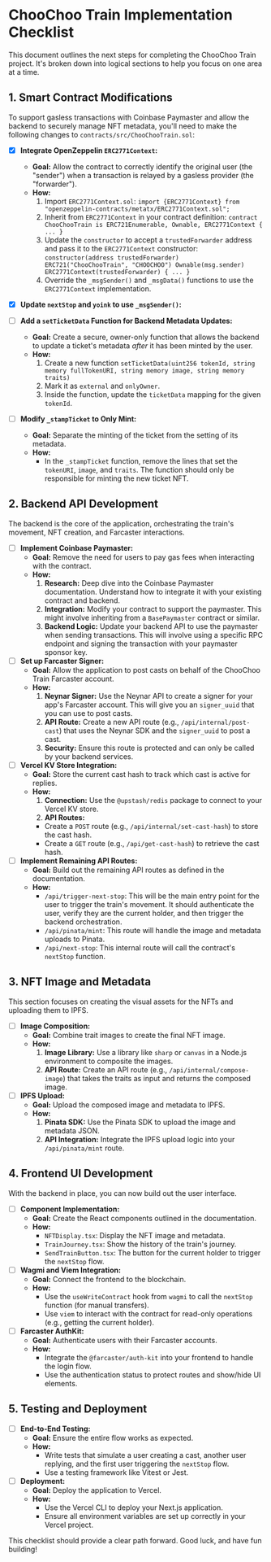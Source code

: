 # ChooChoo Train Implementation Checklist

This document outlines the next steps for completing the ChooChoo Train project. It's broken down into logical sections to help you focus on one area at a time.

## 1. Smart Contract Modifications

To support gasless transactions with Coinbase Paymaster and allow the backend to securely manage NFT metadata, you'll need to make the following changes to `contracts/src/ChooChooTrain.sol`:

- [x] **Integrate OpenZeppelin `ERC2771Context`:**

  - **Goal:** Allow the contract to correctly identify the original user (the "sender") when a transaction is relayed by a gasless provider (the "forwarder").
  - **How:**
    1. Import `ERC2771Context.sol`: `import {ERC2771Context} from "openzeppelin-contracts/metatx/ERC2771Context.sol";`
    2. Inherit from `ERC2771Context` in your contract definition: `contract ChooChooTrain is ERC721Enumerable, Ownable, ERC2771Context { ... }`
    3. Update the `constructor` to accept a `trustedForwarder` address and pass it to the `ERC2771Context` constructor: `constructor(address trustedForwarder) ERC721("ChooChooTrain", "CHOOCHOO") Ownable(msg.sender) ERC2771Context(trustedForwarder) { ... }`
    4. Override the `_msgSender()` and `_msgData()` functions to use the `ERC2771Context` implementation.

- [x] **Update `nextStop` and `yoink` to use `_msgSender()`:**

- [ ] **Add a `setTicketData` Function for Backend Metadata Updates:**

  - **Goal:** Create a secure, owner-only function that allows the backend to update a ticket's metadata _after_ it has been minted by the user.
  - **How:**
    1. Create a new function `setTicketData(uint256 tokenId, string memory fullTokenURI, string memory image, string memory traits)`
    2. Mark it as `external` and `onlyOwner`.
    3. Inside the function, update the `ticketData` mapping for the given `tokenId`.

- [ ] **Modify `_stampTicket` to Only Mint:**
  - **Goal:** Separate the minting of the ticket from the setting of its metadata.
  - **How:**
    - In the `_stampTicket` function, remove the lines that set the `tokenURI`, `image`, and `traits`. The function should only be responsible for minting the new ticket NFT.

## 2. Backend API Development

The backend is the core of the application, orchestrating the train's movement, NFT creation, and Farcaster interactions.

- [ ] **Implement Coinbase Paymaster:**
  - **Goal:** Remove the need for users to pay gas fees when interacting with the contract.
  - **How:**
    1. **Research:** Deep dive into the Coinbase Paymaster documentation. Understand how to integrate it with your existing contract and backend.
    2. **Integration:** Modify your contract to support the paymaster. This might involve inheriting from a `BasePaymaster` contract or similar.
    3. **Backend Logic:** Update your backend API to use the paymaster when sending transactions. This will involve using a specific RPC endpoint and signing the transaction with your paymaster sponsor key.
- [ ] **Set up Farcaster Signer:**
  - **Goal:** Allow the application to post casts on behalf of the ChooChoo Train Farcaster account.
  - **How:**
    1. **Neynar Signer:** Use the Neynar API to create a signer for your app's Farcaster account. This will give you an `signer_uuid` that you can use to post casts.
    2. **API Route:** Create a new API route (e.g., `/api/internal/post-cast`) that uses the Neynar SDK and the `signer_uuid` to post a cast.
    3. **Security:** Ensure this route is protected and can only be called by your backend services.
- [ ] **Vercel KV Store Integration:**
  - **Goal:** Store the current cast hash to track which cast is active for replies.
  - **How:**
    1. **Connection:** Use the `@upstash/redis` package to connect to your Vercel KV store.
    2. **API Routes:**
    - Create a `POST` route (e.g., `/api/internal/set-cast-hash`) to store the cast hash.
    - Create a `GET` route (e.g., `/api/get-cast-hash`) to retrieve the cast hash.
- [ ] **Implement Remaining API Routes:**
  - **Goal:** Build out the remaining API routes as defined in the documentation.
  - **How:**
    - `/api/trigger-next-stop`: This will be the main entry point for the user to trigger the train's movement. It should authenticate the user, verify they are the current holder, and then trigger the backend orchestration.
    - `/api/pinata/mint`: This route will handle the image and metadata uploads to Pinata.
    - `/api/next-stop`: This internal route will call the contract's `nextStop` function.

## 3. NFT Image and Metadata

This section focuses on creating the visual assets for the NFTs and uploading them to IPFS.

- [ ] **Image Composition:**
  - **Goal:** Combine trait images to create the final NFT image.
  - **How:**
    1. **Image Library:** Use a library like `sharp` or `canvas` in a Node.js environment to composite the images.
    2. **API Route:** Create an API route (e.g., `/api/internal/compose-image`) that takes the traits as input and returns the composed image.
- [ ] **IPFS Upload:**
  - **Goal:** Upload the composed image and metadata to IPFS.
  - **How:**
    1. **Pinata SDK:** Use the Pinata SDK to upload the image and metadata JSON.
    2. **API Integration:** Integrate the IPFS upload logic into your `/api/pinata/mint` route.

## 4. Frontend UI Development

With the backend in place, you can now build out the user interface.

- [ ] **Component Implementation:**
  - **Goal:** Create the React components outlined in the documentation.
  - **How:**
    - `NFTDisplay.tsx`: Display the NFT image and metadata.
    - `TrainJourney.tsx`: Show the history of the train's journey.
    - `SendTrainButton.tsx`: The button for the current holder to trigger the `nextStop` flow.
- [ ] **Wagmi and Viem Integration:**
  - **Goal:** Connect the frontend to the blockchain.
  - **How:**
    - Use the `useWriteContract` hook from `wagmi` to call the `nextStop` function (for manual transfers).
    - Use `viem` to interact with the contract for read-only operations (e.g., getting the current holder).
- [ ] **Farcaster AuthKit:**
  - **Goal:** Authenticate users with their Farcaster accounts.
  - **How:**
    - Integrate the `@farcaster/auth-kit` into your frontend to handle the login flow.
    - Use the authentication status to protect routes and show/hide UI elements.

## 5. Testing and Deployment

- [ ] **End-to-End Testing:**
  - **Goal:** Ensure the entire flow works as expected.
  - **How:**
    - Write tests that simulate a user creating a cast, another user replying, and the first user triggering the `nextStop` flow.
    - Use a testing framework like Vitest or Jest.
- [ ] **Deployment:**
  - **Goal:** Deploy the application to Vercel.
  - **How:**
    - Use the Vercel CLI to deploy your Next.js application.
    - Ensure all environment variables are set up correctly in your Vercel project.

This checklist should provide a clear path forward. Good luck, and have fun building!
